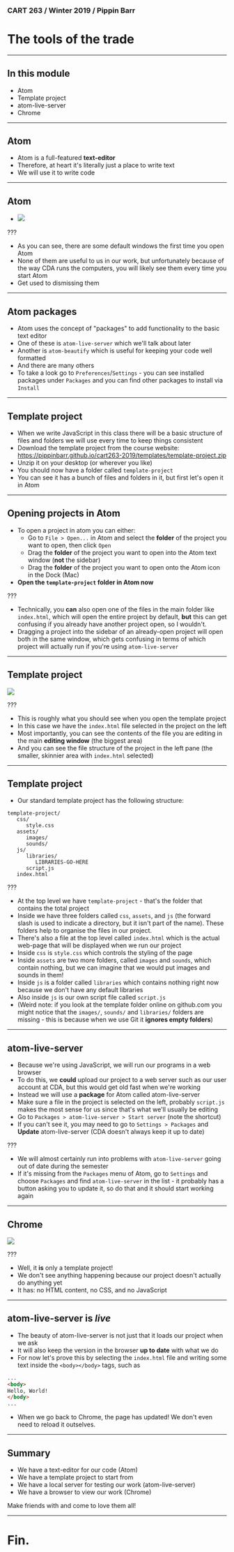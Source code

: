 ### CART 263 / Winter 2019 / Pippin Barr

# The tools of the trade

---

## In this module

- Atom
- Template project
- atom-live-server
- Chrome

---

## Atom

- Atom is a full-featured __text-editor__
- Therefore, at heart it's literally just a place to write text
- We will use it to write code

---

## Atom

- ![](images/atom-startup-screen.png)

???

- As you can see, there are some default windows the first time you open Atom
- None of them are useful to us in our work, but unfortunately because of the way CDA runs the computers, you will likely see them every time you start Atom
- Get used to dismissing them

---

## Atom packages

- Atom uses the concept of "packages" to add functionality to the basic text editor
- One of these is `atom-live-server` which we'll talk about later
- Another is `atom-beautify` which is useful for keeping your code well formatted
- And there are many others
- To take a look go to `Preferences`/`Settings` - you can see installed packages under `Packages` and you can find other packages to install via `Install`

---

## Template project

- When we write JavaScript in this class there will be a basic structure of files and folders we will use every time to keep things consistent
- Download the template project from the course website: https://pippinbarr.github.io/cart263-2019/templates/template-project.zip
- Unzip it on your desktop (or wherever you like)
- You should now have a folder called `template-project`
- You can see it has a bunch of files and folders in it, but first let's open it in Atom

---

## Opening projects in Atom

- To open a project in atom you can either:
  - Go to `File > Open...` in Atom and select the __folder__ of the project you want to open, then click `Open`
  - Drag the __folder__ of the project you want to open into the Atom text window (__not__ the sidebar)
  - Drag the __folder__ of the project you want to open onto the Atom icon in the Dock (Mac)
- __Open the `template-project` folder in Atom now__

???

- Technically, you __can__ also open one of the files in the main folder like `index.html`, which will open the entire project by default, __but__ this can get confusing if you already have another project open, so I wouldn't.
- Dragging a project into the sidebar of an already-open project will open both in the same window, which gets confusing in terms of which project will actually run if you're using `atom-live-server`

---

## Template project

![](images/atom-template-project.png)

???

- This is roughly what you should see when you open the template project
- In this case we have the `index.html` file selected in the project on the left
- Most importantly, you can see the contents of the file you are editing in the main __editing window__ (the biggest area)
- And you can see the file structure of the project in the left pane (the smaller, skinnier area with `index.html` selected)

---

## Template project

- Our standard template project has the following structure:

```
template-project/
   css/
      style.css
   assets/
      images/
      sounds/
   js/
      libraries/
         LIBRARIES-GO-HERE
      script.js
   index.html
```

???

- At the top level we have `template-project` - that's the folder that contains the total project
- Inside we have three folders called `css`, `assets`, and `js` (the forward slash is used to indicate a directory, but it isn't part of the name). These folders help to organise the files in our project.
- There's also a file at the top level called `index.html` which is the actual web-page that will be displayed when we run our project
- Inside `css` is `style.css` which controls the styling of the page
- Inside `assets` are two more folders, called `images` and `sounds`, which contain nothing, but we can imagine that we would put images and sounds in them!
- Inside `js` is a folder called `libraries` which contains nothing right now because we don't have any default libraries
- Also inside `js` is our own script file called `script.js`
- (Weird note: if you look at the template folder online on github.com you might notice that the `images/`, `sounds/` and `libraries/` folders are missing - this is because when we use Git it __ignores empty folders__)

---

## atom-live-server

- Because we're using JavaScript, we will run our programs in a web browser
- To do this, we __could__ upload our project to a web server such as our user account at CDA, but this would get old fast when we're working
- Instead we will use a __package__ for Atom called atom-live-server
- Make sure a file in the project is selected on the left, probably `script.js` makes the most sense for us since that's what we'll usually be editing
- Go to `Packages > atom-live-server > Start server` (note the shortcut)
- If you can't see it, you may need to go to `Settings > Packages` and __Update__ atom-live-server (CDA doesn't always keep it up to date)

???

- We will almost certainly run into problems with `atom-live-server` going out of date during the semester
- If it's missing from the `Packages` menu of Atom, go to `Settings` and choose `Packages` and find `atom-live-server` in the list - it probably has a button asking you to update it, so do that and it should start working again

---

## Chrome

![](images/chrome-template-project.png)

???

- Well, it __is__ only a template project!
- We don't see anything happening because our project doesn't actually do anything yet
- It has: no HTML content, no CSS, and no JavaScript

---

## atom-live-server is _live_

- The beauty of atom-live-server is not just that it loads our project when we ask
- It will also keep the version in the browser __up to date__ with what we do
- For now let's prove this by selecting the `index.html` file and writing some text inside the `<body></body>` tags, such as

```html
...
<body>
Hello, World!
</body>
...
```

- When we go back to Chrome, the page has updated! We don't even need to reload it outselves.

---

## Summary

- We have a text-editor for our code (Atom)
- We have a template project to start from
- We have a local server for testing our work (atom-live-server)
- We have a browser to view our work (Chrome)

Make friends with and come to love them all!

---

# Fin.
